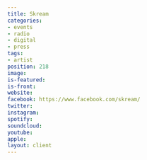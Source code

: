```yaml
---
title: Skream
categories:
- events
- radio
- digital
- press
tags:
- artist
position: 218
image: 
is-featured: 
is-front: 
website: 
facebook: https://www.facebook.com/skream/
twitter: 
instagram: 
spotify: 
soundcloud: 
youtube: 
apple: 
layout: client
---
```


